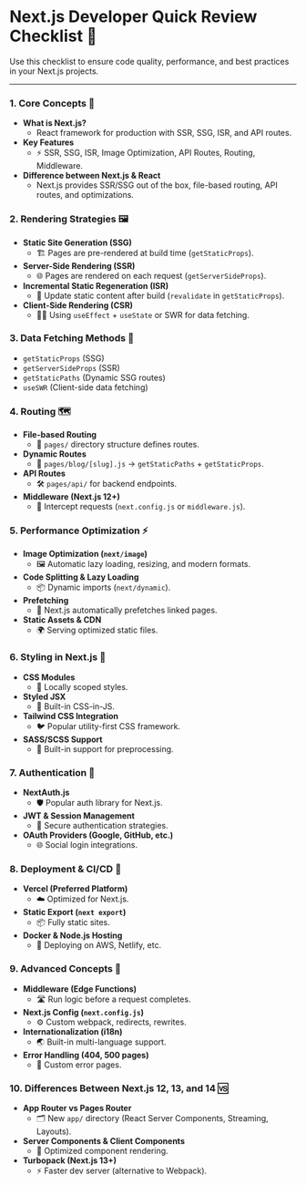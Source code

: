 # Next.js Developer Quick Review Checklist 🚀  
Use this checklist to ensure code quality, performance, and best practices in your Next.js projects.

---

### **1. Core Concepts** 🧠
- **What is Next.js?**  
  - React framework for production with SSR, SSG, ISR, and API routes.
- **Key Features**  
  - ⚡ SSR, SSG, ISR, Image Optimization, API Routes, Routing, Middleware.
- **Difference between Next.js & React**  
  - Next.js provides SSR/SSG out of the box, file-based routing, API routes, and optimizations.

### **2. Rendering Strategies** 🖼️
- **Static Site Generation (SSG)**  
  - 🏗️ Pages are pre-rendered at build time (`getStaticProps`).
- **Server-Side Rendering (SSR)**  
  - 🌐 Pages are rendered on each request (`getServerSideProps`).
- **Incremental Static Regeneration (ISR)**  
  - 🔄 Update static content after build (`revalidate` in `getStaticProps`).
- **Client-Side Rendering (CSR)**  
  - 👩‍💻 Using `useEffect` + `useState` or SWR for data fetching.

### **3. Data Fetching Methods** 🔎
- `getStaticProps` (SSG)  
- `getServerSideProps` (SSR)  
- `getStaticPaths` (Dynamic SSG routes)  
- `useSWR` (Client-side data fetching)  

### **4. Routing** 🗺️
- **File-based Routing**  
  - 📁 `pages/` directory structure defines routes.
- **Dynamic Routes**  
  - 🔢 `pages/blog/[slug].js` → `getStaticPaths` + `getStaticProps`.
- **API Routes**  
  - 🛠️ `pages/api/` for backend endpoints.
- **Middleware (Next.js 12+)**  
  - 🚦 Intercept requests (`next.config.js` or `middleware.js`).

### **5. Performance Optimization** ⚡
- **Image Optimization (`next/image`)**  
  - 🖼️ Automatic lazy loading, resizing, and modern formats.
- **Code Splitting & Lazy Loading**  
  - 📦 Dynamic imports (`next/dynamic`).
- **Prefetching**  
  - 🚀 Next.js automatically prefetches linked pages.
- **Static Assets & CDN**  
  - 🌍 Serving optimized static files.

### **6. Styling in Next.js** 🎨
- **CSS Modules**  
  - 🧩 Locally scoped styles.
- **Styled JSX**  
  - 🎯 Built-in CSS-in-JS.
- **Tailwind CSS Integration**  
  - 🐦 Popular utility-first CSS framework.
- **SASS/SCSS Support**  
  - 💅 Built-in support for preprocessing.

### **7. Authentication** 🔐
- **NextAuth.js**  
  - 🛡️ Popular auth library for Next.js.
- **JWT & Session Management**  
  - 🔑 Secure authentication strategies.
- **OAuth Providers (Google, GitHub, etc.)**  
  - 🌐 Social login integrations.

### **8. Deployment & CI/CD** 🚢
- **Vercel (Preferred Platform)**  
  - ☁️ Optimized for Next.js.
- **Static Export (`next export`)**  
  - 📦 Fully static sites.
- **Docker & Node.js Hosting**  
  - 🐳 Deploying on AWS, Netlify, etc.

### **9. Advanced Concepts** 🧩
- **Middleware (Edge Functions)**  
  - 🛣️ Run logic before a request completes.
- **Next.js Config (`next.config.js`)**  
  - ⚙️ Custom webpack, redirects, rewrites.
- **Internationalization (i18n)**  
  - 🌏 Built-in multi-language support.
- **Error Handling (404, 500 pages)**  
  - 🚫 Custom error pages.

### **10. Differences Between Next.js 12, 13, and 14** 🆚
- **App Router vs Pages Router**  
  - 🗂️ New `app/` directory (React Server Components, Streaming, Layouts).
- **Server Components & Client Components**  
  - 🧮 Optimized component rendering.
- **Turbopack (Next.js 13+)**  
  - ⚡ Faster dev server (alternative to Webpack).